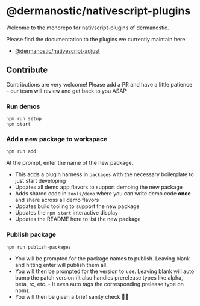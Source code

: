 # @dermanostic/nativescript-plugins

Welcome to the monorepo for nativscript-plugins of dermanostic.

Please find the documentation to the plugins we currently maintain here:

- [@dermanostic/nativescript-adjust](https://github.com/dermanostic/nativescript-plugins/tree/master/packages/adjust)

## Contribute

Contributions are very welcome! Please add a PR and have a little patience – our team will review and get back to you ASAP

### Run demos

```
npm run setup
npm start
```

### Add a new package to workspace

```
npm run add
```

At the prompt, enter the name of the new package.

- This adds a plugin harness in `packages` with the necessary boilerplate to just start developing
- Updates all demo app flavors to support demoing the new package
- Adds shared code in `tools/demo` where you can write demo code **once** and share across all demo flavors
- Updates build tooling to support the new package
- Updates the `npm start` interactive display
- Updates the README here to list the new package

### Publish package

```
npm run publish-packages
```

- You will be prompted for the package names to publish. Leaving blank and hitting enter will publish them all.
- You will then be prompted for the version to use. Leaving blank will auto bump the patch version (it also handles prerelease types like alpha, beta, rc, etc. - It even auto tags the corresponding prelease type on npm).
- You will then be given a brief sanity check 🧠😊
